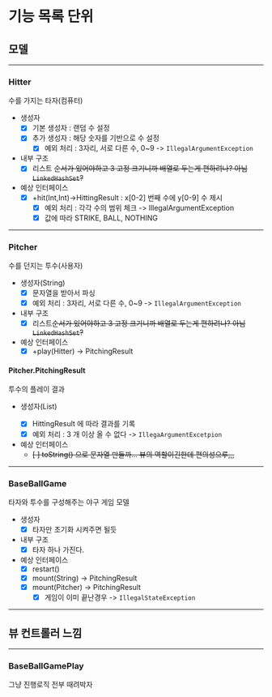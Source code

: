 # 기능 목록 단위

## 모델

---

### Hitter

수를 가지는 타자(컴퓨터)

- 생성자
  - [x] 기본 생성자 : 랜덤 수 설정
  - [x] 추가 생성자 : 해당 숫자를 기반으로 수 설정
    - [x] 예외 처리 : 3자리, 서로 다른 수, 0~9 -> `IllegalArgumentException`
- 내부 구조
  - [x] 리스트 ~~순서가 있어야하고 3 고정 크기니까 배열로 두는게 편하려나? 아님 `LinkedHashSet`?~~
- 예상 인터페이스
  - [x] +hit(Int,Int)->HittingResult : x[0-2] 번째 수에 y[0-9] 수 제시
    - [x] 예외 처리 : 각각 수의 범위 체크 -> IllegalArgumentException
    - [x] 값에 따라 STRIKE, BALL, NOTHING

---
    
### Pitcher

수를 던지는 투수(사용자)

- 생성자(String)
  - [x] 문자열을 받아서 파싱
  - [x] 예외 처리 : 3자리, 서로 다른 수, 0~9 -> `IllegalArgumentException`
- 내부 구조
  - [x] 리스트~~순서가 있어야하고 3 고정 크기니까 배열로 두는게 편하려나? 아님 `LinkedHashSet`?~~
- 예상 인터페이스
  - [x] +play(Hitter) -> PitchingResult

#### Pitcher.PitchingResult

투수의 플레이 결과

- 생성자(List<HittingResult>)
  - [x] HittingResult 에 따라 결과를 기록
  - [x] 예외 처리 : 3 개 이상 올 수 없다 -> `IllegaArgumentExcetpion`
- 예상 인터페이스
  - ~~[ ] toString() 으로 문자열 만들까... 뷰의 역할이긴한데 편의성으루,,,~~

---

### BaseBallGame

타자와 투수를 구성해주는 야구 게임 모델

- 생성자
  - [x] 타자만 초기화 시켜주면 될듯
- 내부 구조
  - [x] 타자 하나 가진다.
- 예상 인터페이스
  - [x] restart()
  - [x] mount(String) -> PitchingResult
  - [x] mount(Pitcher) -> PitchingResult
    - [x] 게임이 이미 끝난경우 -> `IllegalStateException`

---

## 뷰 컨트롤러 느낌

---

### BaseBallGamePlay

그냥 진행로직 전부 때려박자
